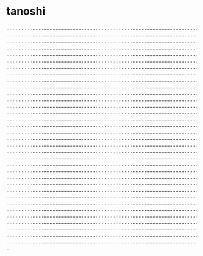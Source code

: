 # tanoshi
..........................................................................................................................................................................................................................................................................................................................................................................................................................................................................................................................................................................................................................................................................................................................................................................................................................................................................................................................................................................................................................................................................................................................................................................................................................................................................................................................................................................................................................................................................................................................................................................................................................................................................................................................................................................................................................................................................................................................................................................................................................................................................................................................................................................................................................................................................................................................................................................................................................................................................................................................................................................................................................................................................................................................................................................................................................................................................................................................................................................................................................................................................................................................................................................................................................................................................................................................................................................................................................................................................................................................................................................................................................................................................................................................................................................................................................................................................................................................................................................................................................................................................................................................................................................................................................................................................................................................................................................................